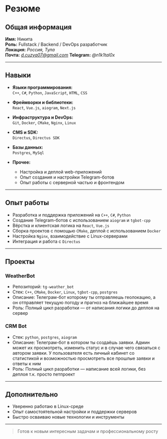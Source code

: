 # Резюме

## Общая информация

**Имя:** Никита  
**Роль:** Fullstack / Backend / DevOps разработчик  
**Локация:** *Россия, Тула*  
**Почта:** *d.cuzya07@gmail.com*
**Telegram:** *@n1k1tal0x*  

---

## Навыки

- **Языки программирования:**  
  `C++`, `C#`, `Python`, `JavaScript`, `HTML`, `CSS`

- **Фреймворки и библиотеки:**  
  `React`, `Vue.js`, `aiogram`, `Next.js`

- **Инфраструктура и DevOps:**  
  `Git`, `Docker`, `CMake`, `Nginx`, `Linux`

- **CMS и SDK:**  
  `Directus`, `Directus SDK` 

- **Базы данных:**  
  `Postgres`, `MySql`

- **Прочее:**  
  - Настройка и деплой web-приложений  
  - Опыт создания и настройки Telegram-ботов  
  - Опыт работы с серверной частью и фронтендом  

---

## Опыт работы

- Разработка и поддержка приложений на `C++`, `C#`, `Python`  
- Создание Telegram-ботов с использованием `aiogram` и `tgbot-cpp`
- Вёрстка и клиентская логика на `React`, `Vue.js`  
- Сборка проектов с помощью `CMake`, деплой с использованием `Docker`  
- Настройка `Nginx`, взаимодействие с Linux-серверами  
- Интеграция и работа с `Directus`

---

## Проекты

### **WeatherBot**
- Репозиторий: `tg-weather_bot`
- Стек: `C++`, `CMake`, `Docker`, `Linux`, `tgbot-cpp`, `postgres`
- Описание: Телеграм-бот которому ты отправляешь геолокацию, а он отправляет текущую погоду и прагноз на ближайшее время
- Роль: Полный цикл разработки — от написания логики до деплоя на сервер

### **CRM Bot**
- Стек: `python`, `postgres`, `aiogram`
- Описание: Телеграм-бот в котором ты создаёшь заявки. Админ может их просмотреть, изменить статус и в случае чего связаться с автором заявки. У пользователя есть личный кабинет со статистикой и возможностью просмотреть все прошлые заявки и ответы к ним
- Роль: Полный цикл разработки — написание всей логики, без деплоя т.к. просто петпроект

---

## Дополнительно

- Уверенно работаю в Linux-среде  
- Опыт самостоятельной настройки и поддержки серверов  
- Быстро осваиваю новые технологии и инструменты

---

> Готов к новым интересным задачам и профессиональному росту 
